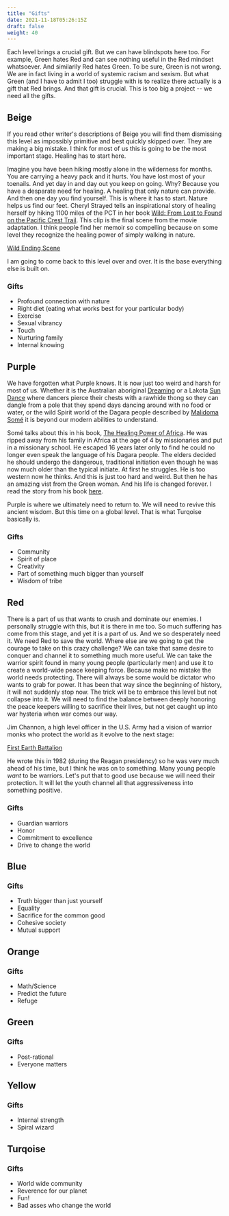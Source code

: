 ```yaml
---
title: "Gifts"
date: 2021-11-18T05:26:15Z
draft: false
weight: 40
---
```

Each level brings a crucial gift. But we can have blindspots here too. For example, Green hates Red and can see nothing useful in the Red mindset whatsoever. And similarily Red hates Green. To be sure, Green is not wrong. We are in fact living in a world of systemic racism and sexism. But what Green (and I have to admit I too) struggle with is to realize there actually is a gift that Red brings. And that gift is crucial. This is too big a project -- we need all the gifts.

## Beige

If you read other writer's descriptions of Beige you will find them dismissing this level as impossibly primitive and best quickly skipped over. They are making a big mistake. I think for most of us this is going to be the most important stage. Healing has to start here.

Imagine you have been hiking mostly alone in the wilderness for months. You are carrying a heavy pack and it hurts. You have lost most of your toenails. And yet day in and day out you keep on going. Why? Because you have a desparate need for healing. A healing that only nature can provide. And then one day you find yourself. This is where it has to start. Nature helps us find our feet. Cheryl Strayed tells an inspirational story of healing herself by hiking 1100 miles of the PCT in her book [Wild: From Lost to Found on the Pacific Crest Trail](https://en.wikipedia.org/wiki/Wild:_From_Lost_to_Found_on_the_Pacific_Crest_Trail). This clip is the final scene from the movie adaptation. I think people find her memoir so compelling because on some level they recognize the healing power of simply walking in nature.

[Wild Ending Scene](https://www.youtube.com/watch?v=m41mZZSk1UE)

I am going to come back to this level over and over. It is the base everything else is built on.

### Gifts

* Profound connection with nature
* Right diet (eating what works best for your particular body)
* Exercise
* Sexual vibrancy
* Touch
* Nurturing family
* Internal knowing

## Purple

We have forgotten what Purple knows. It is now just too weird and harsh for most of us. Whether it is the Australian aboriginal [Dreaming](https://en.wikipedia.org/wiki/The_Dreaming) or a Lakota [Sun Dance](https://en.wikipedia.org/wiki/Sun_Dance) where dancers pierce their chests with a rawhide thong so they can dangle from a pole that they spend days dancing around with no food or water, or the wild Spirit world of the Dagara people described by [Malidoma Somé](https://en.wikipedia.org/wiki/Malidoma_Patrice_Som%C3%A9) it is beyond our modern abilities to understand.

Somé talks about this in his book, [The Healing Power of Africa](https://archive.org/details/healingwisdomofa00mali/mode/2up). He was ripped away from his family in Africa at the age of 4 by missionaries and put in a missionary school. He escaped 16 years later only to find he could no longer even speak the language of his Dagara people. The elders decided he should undergo the dangerous, traditional initiation even though he was now much older than the typical initiate. At first he struggles. He is too western now he thinks. And this is just too hard and weird. But then he has an amazing vist from the Green woman. And his life is changed forever. I read the story from his book [here](https://youtu.be/h_SRgNOzufU).

Purple is where we ultimately need to return to. We will need to revive this ancient wisdom. But this time on a global level. That is what Turqoise basically is.

### Gifts

* Community
* Spirit of place
* Creativity
* Part of something much bigger than yourself
* Wisdom of tribe

## Red

There is a part of us that wants to crush and dominate our enemies. I personally struggle with this, but it is there in me too. So much suffering has come from this stage, and yet it is a part of us. And we so desperately need it. We need Red to save the world. Where else are we going to get the courage to take on this crazy challenge? We can take that same desire to conquer and channel it to something much more useful. We can take the warrior spirit found in many young people (particularly men) and use it to create a world-wide peace keeping force. Because make no mistake the world needs protecting. There will always be some would be dictator who wants to grab for power. It has been that way since the beginning of history, it will not suddenly stop now. The trick will be to embrace this level but not collapse into it. We will need to find the balance between deeply honoring the peace keepers willing to sacrifice their lives, but not get caught up into war hysteria when war comes our way.

Jim Channon, a high level officer in the U.S. Army had a vision of warrior monks who protect the world as it evolve to the next stage:

[First Earth Battalion](https://web.archive.org/web/20110811190649/http://arcturus.org/field_manual.pdf)

He wrote this in 1982 (during the Reagan presidency) so he was very much ahead of his time, but I think he was on to something. Many young people *want* to be warriors. Let's put that to good use because we will need their protection. It will let the youth channel all that aggressiveness into something positive.

### Gifts

* Guardian warriors
* Honor
* Commitment to excellence
* Drive to change the world

## Blue

### Gifts

* Truth bigger than just yourself
* Equality
* Sacrifice for the common good
* Cohesive society
* Mutual support

## Orange

### Gifts

* Math/Science
* Predict the future
* Refuge

## Green

### Gifts

* Post-rational
* Everyone matters

## Yellow

### Gifts

* Internal strength
* Spiral wizard

## Turqoise

### Gifts

* World wide community
* Reverence for our planet
* Fun!
* Bad asses who change the world

